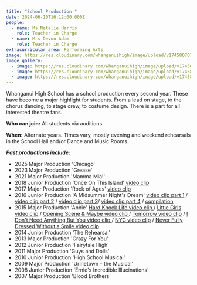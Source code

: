 ```yaml
---
title: "School Production "
date: 2024-06-10T16:12:00.000Z
people:
  - name: Ms Natalie Harris
    role: Teacher in Charge
  - name: Mrs Devon Adam
    role: Teacher in Charge
extracurricular_area: Performing Arts
image: https://res.cloudinary.com/whanganuihigh/image/upload/v1745807079/Q018858_-_Social_Feed_1440_x_1800_pixels_2_ukshzd.jpg
image_gallery:
  - image: https://res.cloudinary.com/whanganuihigh/image/upload/v1745807121/Q018858_-_Social_Feed_1440_x_1800_pixels_2_k9xq2e.jpg
  - image: https://res.cloudinary.com/whanganuihigh/image/upload/v1745807127/Q018858_-_Social_Feed_1440_x_1800_pixels_1_rwbhup.jpg
  - image: https://res.cloudinary.com/whanganuihigh/image/upload/v1745807129/Q018858_-_Social_Feed_1440_x_1440_pixels_jmf8az.jpg
---
```

Whanganui High School has a school production every second year. These have become a major highlight for students. From a lead on stage, to the chorus dancing, to stage crew, to costume design. There is a part for all interested theatre fans.

**Who can join:** All students via auditions

**When:** Alternate years. Times vary, mostly evening and weekend rehearsals in the School Hall and/or Dance and Music Rooms.

***Past productions include:***  

* 2025 Major Production 'Chicago'
* 2023 Major Production 'Grease'
* 2021 Major Production 'Mamma Mia!'
* 2018 Junior Production 'Once On This Island'
  [video clip](https://www.youtube.com/watch?v=w67_ZDbulxo&feature=youtu.be)
* 2017 Major Production 'Rock of Ages'
  [video clip](https://www.youtube.com/watch?v=_xv7IqISYyQ)
* 2016 Junior Production 'A Midsummer Night's Dream' 
  [video clip part 1](https://www.youtube.com/watch?v=JqA90-5QQRw) / [video clip part 2](https://www.youtube.com/watch?v=BbINe_D1eZ8) / [video clip part 3](https://www.youtube.com/watch?v=onhrJc0bg_w)/ [video clip part 4](https://www.youtube.com/watch?v=Ro_f1a3jiOA) / [compilation](https://www.youtube.com/watch?v=l1hW2oi18l0)
* 2015 Major Production 'Annie'
  [Hard Knock Life video clip ](https://www.youtube.com/watch?v=LdzAkWQEIkA)/ [Little Girls video clip](https://www.youtube.com/watch?v=FpXeZI-UIk4) / [Opening Scene & Maybe video clip ](https://www.youtube.com/watch?v=07lz85NjOL8)/ [Tomorrow video clip](https://www.youtube.com/watch?v=h9UjYKz7Cj8) / [I Don't Need Anything But You video clip ](https://www.youtube.com/watch?v=1AH8h9ISUdU)/ [NYC video clip](https://www.youtube.com/watch?v=AD0VWTKsSMc) / [Never Fully Dressed Without a Smile video clip](https://www.youtube.com/watch?v=TI_uGYz0jak)
* 2014 Junior Production 'The Rehearsal'
* 2013 Major Production 'Crazy For You'
* 2012 Junior Production 'Fairytale High'
* 2011 Major Production 'Guys and Dolls'
* 2010 Junior Production 'High School Musical'
* 2009 Major Production 'Urinetown - the Musical'
* 2008 Junior Production 'Ernie's Incredible Illucinations'
* 2007 Major Production 'Blood Brothers'

